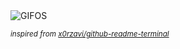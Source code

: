 <div align="justify">
<picture>
    <source media="(prefers-color-scheme: dark)" srcset="https://i.ibb.co/bdPgD64/output-gif.gif">
    <source media="(prefers-color-scheme: light)" srcset="https://i.ibb.co/bdPgD64/output-gif.gif">
    <img alt="GIFOS" src="https://i.ibb.co/bdPgD64/output-gif.gif">
</picture>

<sub><i>inspired from [x0rzavi/github-readme-terminal](https://github.com/x0rzavi/github-readme-terminal)</i></sub>

</div>

<!-- Image deletion URL: https://ibb.co/tC4MFH0/c3a9e094a389ca8276d4bed274332135 -->